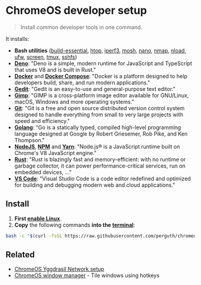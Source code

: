 # ChromeOS developer setup

> Install common developer tools in one command.

It installs:

- **Bash utilities** ([build-essential](https://www.google.com/search?q=build-essential), [htop](https://hisham.hm/htop/), [iperf3](https://iperf.fr/), [mosh](https://mosh.org/), [nano](https://www.nano-editor.org/), [nmap](https://nmap.org/), [nload](https://github.com/rolandriegel/nload), [ufw](https://g.co/kgs/R7KmgH), [screen](https://www.gnu.org/software/screen/), [tmux](https://github.com/tmux/tmux/wiki), [sshfs](https://github.com/libfuse/sshfs))
- **[Deno](https://deno.land/)**: "Deno is a simple, modern runtime for JavaScript and TypeScript that uses V8 and is built in Rust."
- **[Docker](https://www.docker.com/)** and **[Docker Compose](https://docs.docker.com/compose/)**: "Docker is a platform designed to help developers build, share, and run modern applications."
- **[Gedit](https://wiki.gnome.org/Apps/Gedit)**: "Gedit is an easy-to-use and general-purpose text editor."
- **[Gimp](https://www.gimp.org/)**: "GIMP is a cross-platform image editor available for GNU/Linux, macOS, Windows and more operating systems."
- **[Git](https://git-scm.com/)**: "Git is a free and open source distributed version control system designed to handle everything from small to very large projects with speed and efficiency."
- **[Golang](https://golang.org/)**: "Go is a statically typed, compiled high-level programming language designed at Google by Robert Griesemer, Rob Pike, and Ken Thompson."
- **[NodeJS](https://nodejs.org/)**, **[NPM](https://www.npmjs.com/)** and **[Yarn](https://yarnpkg.com/)**: "Node.js® is a JavaScript runtime built on Chrome's V8 JavaScript engine."
- **[Rust](https://www.rust-lang.org/)**: "Rust is blazingly fast and memory-efficient: with no runtime or garbage collector, it can power performance-critical services, run on embedded devices, ..."
- **[VS Code](https://code.visualstudio.com/)**: "Visual Studio Code is a code editor redefined and optimized for building and debugging modern web and cloud applications."

## Install

1. **First [enable Linux](https://support.google.com/chromebook/answer/9145439)**.
1. **Copy** the following commands **into the [terminal](https://support.google.com/chromebook/thread/565904)**:

```bash
bash -c "$(curl -fsSL https://raw.githubusercontent.com/perguth/chromeos-developer-setup/master/setup.sh)"
```

## Related

- [ChromeOS Yggdrasil Network setup](https://github.com/perguth/chromeos-yggdrasil-network-setup)
- [ChromeOS window manager](https://github.com/JayGoldberg/chromewm) - Tile windows using hotkeys

